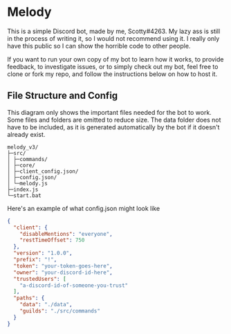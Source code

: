 # Melody

This is a simple Discord bot, made by me, Scotty#4263. My lazy ass is still in the process of writing it, so I would not recommend using it. I really only have this public so I can show the horrible code to other people.

If you want to run your own copy of my bot to learn how it works, to provide feedback, to investigate issues, or to simply check out my bot, feel free to clone or fork my repo, and follow the instructions below on how to host it.

## File Structure and Config

This diagram only shows the important files needed for the bot to work. Some files and folders are omitted to reduce size.
The data folder does not have to be included, as it is generated automatically by the bot if it doesn't already exist.
```
melody_v3/
├─src/
│ ├─commands/
│ ├─core/
│ ├─client_config.json/
│ ├─config.json/
│ └─melody.js
├─index.js
└─start.bat
```

Here's an example of what config.json might look like
```json
{
  "client": {
    "disableMentions": "everyone",
    "restTimeOffset": 750
  },
  "version": "1.0.0",
  "prefix": "!",
  "token": "your-token-goes-here",
  "owner": "your-discord-id-here",
  "trustedUsers": [
    "a-discord-id-of-someone-you-trust"
  ],
  "paths": {
    "data": "./data",
    "guilds": "./src/commands"
  }
}
```
